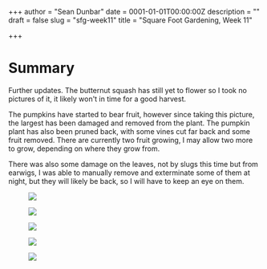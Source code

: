 +++
author = "Sean Dunbar"
date = 0001-01-01T00:00:00Z
description = ""
draft = false
slug = "sfg-week11"
title = "Square Foot Gardening, Week 11"

+++



# Summary
Further updates. The butternut squash has still yet to flower so I took no pictures of it, it likely won't in time for a good harvest.

The pumpkins have started to bear fruit, however since taking this picture, the largest has been damaged and removed from the plant.
The pumpkin plant has also been pruned back, with some vines cut far back and some fruit removed. There are currently two fruit growing, I may 
allow two more to grow, depending on where they grow from.

There was also some damage on the leaves, not by slugs this time but from earwigs, I was able to manually remove and exterminate some of them at night, but they will likely be back, so I will have to keep an eye on them.
 
<figure>
	<a href="http://i.imgur.com/LPQy6tv.jpg"><img src="http://i.imgur.com/LPQy6tv.jpg"></a>
</figure>

<figure>
	<a href="http://i.imgur.com/76B5xEj.jpg"><img src="http://i.imgur.com/76B5xEj.jpg"></a>
</figure>

<figure>
	<a href="http://i.imgur.com/7buZdbE.jpg"><img src="http://i.imgur.com/7buZdbE.jpg"></a>
</figure>

<figure>
	<a href="http://i.imgur.com/I7i682H.jpg"><img src="http://i.imgur.com/I7i682H.jpg"></a>
</figure>

<figure>
	<a href="http://i.imgur.com/L2Peyi0.jpg"><img src="http://i.imgur.com/L2Peyi0.jpg"></a>
</figure>
